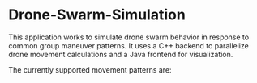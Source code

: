 # Drone-Swarm-Simulation

This application works to simulate drone swarm behavior in response to common group maneuver patterns. It uses a C++ backend to parallelize drone movement calculations and a Java frontend for visualization.

The currently supported movement patterns are: